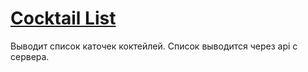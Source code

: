# [Cocktail List](https://github.com/Alexplus77/cocktailList)
Выводит список каточек коктейлей. Список выводится через api с сервера.